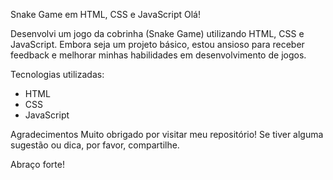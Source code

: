 Snake Game em HTML, CSS e JavaScript
Olá!

Desenvolvi um jogo da cobrinha (Snake Game) utilizando HTML, CSS e JavaScript. Embora seja um projeto básico, estou ansioso para receber feedback e melhorar minhas habilidades em desenvolvimento de jogos.

Tecnologias utilizadas:
- HTML
- CSS
- JavaScript

Agradecimentos
Muito obrigado por visitar meu repositório! Se tiver alguma sugestão ou dica, por favor, compartilhe.

Abraço forte!
